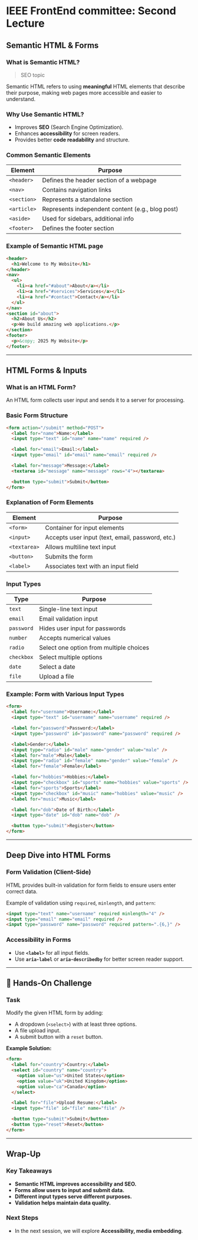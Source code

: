 # IEEE FrontEnd committee: Second Lecture

## Semantic HTML & Forms

### What is Semantic HTML?

> SEO topic

Semantic HTML refers to using **meaningful** HTML elements that describe their purpose, making web pages more accessible and easier to understand.

### Why Use Semantic HTML?

- Improves **SEO** (Search Engine Optimization).
- Enhances **accessibility** for screen readers.
- Provides better **code readability** and structure.

### Common Semantic Elements

| Element     | Purpose                                          |
| ----------- | ------------------------------------------------ |
| `<header>`  | Defines the header section of a webpage          |
| `<nav>`     | Contains navigation links                        |
| `<section>` | Represents a standalone section                  |
| `<article>` | Represents independent content (e.g., blog post) |
| `<aside>`   | Used for sidebars, additional info               |
| `<footer>`  | Defines the footer section                       |

### Example of Semantic HTML page

```html
<header>
  <h1>Welcome to My Website</h1>
</header>
<nav>
  <ul>
    <li><a href="#about">About</a></li>
    <li><a href="#services">Services</a></li>
    <li><a href="#contact">Contact</a></li>
  </ul>
</nav>
<section id="about">
  <h2>About Us</h2>
  <p>We build amazing web applications.</p>
</section>
<footer>
  <p>&copy; 2025 My Website</p>
</footer>
```

---

## HTML Forms & Inputs

### What is an HTML Form?

An HTML form collects user input and sends it to a server for processing.

### Basic Form Structure

```html
<form action="/submit" method="POST">
  <label for="name">Name:</label>
  <input type="text" id="name" name="name" required />

  <label for="email">Email:</label>
  <input type="email" id="email" name="email" required />

  <label for="message">Message:</label>
  <textarea id="message" name="message" rows="4"></textarea>

  <button type="submit">Submit</button>
</form>
```

### Explanation of Form Elements

| Element      | Purpose                                          |
| ------------ | ------------------------------------------------ |
| `<form>`     | Container for input elements                     |
| `<input>`    | Accepts user input (text, email, password, etc.) |
| `<textarea>` | Allows multiline text input                      |
| `<button>`   | Submits the form                                 |
| `<label>`    | Associates text with an input field              |

### Input Types

| Type       | Purpose                                 |
| ---------- | --------------------------------------- |
| `text`     | Single-line text input                  |
| `email`    | Email validation input                  |
| `password` | Hides user input for passwords          |
| `number`   | Accepts numerical values                |
| `radio`    | Select one option from multiple choices |
| `checkbox` | Select multiple options                 |
| `date`     | Select a date                           |
| `file`     | Upload a file                           |

### Example: Form with Various Input Types

```html
<form>
  <label for="username">Username:</label>
  <input type="text" id="username" name="username" required />

  <label for="password">Password:</label>
  <input type="password" id="password" name="password" required />

  <label>Gender:</label>
  <input type="radio" id="male" name="gender" value="male" />
  <label for="male">Male</label>
  <input type="radio" id="female" name="gender" value="female" />
  <label for="female">Female</label>

  <label for="hobbies">Hobbies:</label>
  <input type="checkbox" id="sports" name="hobbies" value="sports" />
  <label for="sports">Sports</label>
  <input type="checkbox" id="music" name="hobbies" value="music" />
  <label for="music">Music</label>

  <label for="dob">Date of Birth:</label>
  <input type="date" id="dob" name="dob" />

  <button type="submit">Register</button>
</form>
```

---

## Deep Dive into HTML Forms

### Form Validation (Client-Side)

HTML provides built-in validation for form fields to ensure users enter correct data.

Example of validation using `required`, `minlength`, and `pattern`:

```html
<input type="text" name="username" required minlength="4" />
<input type="email" name="email" required />
<input type="password" name="password" required pattern=".{6,}" />
```

### Accessibility in Forms

- Use **`<label>`** for all input fields.
- Use **`aria-label`** or **`aria-describedby`** for better screen reader support.

---

## 📌 Hands-On Challenge

### Task

Modify the given HTML form by adding:

- A dropdown (`<select>`) with at least three options.
- A file upload input.
- A submit button with a `reset` button.

**Example Solution:**

```html
<form>
  <label for="country">Country:</label>
  <select id="country" name="country">
    <option value="us">United States</option>
    <option value="uk">United Kingdom</option>
    <option value="ca">Canada</option>
  </select>

  <label for="file">Upload Resume:</label>
  <input type="file" id="file" name="file" />

  <button type="submit">Submit</button>
  <button type="reset">Reset</button>
</form>
```

---

## Wrap-Up

### Key Takeaways

- **Semantic HTML improves accessibility and SEO.**
- **Forms allow users to input and submit data.**
- **Different input types serve different purposes.**
- **Validation helps maintain data quality.**

### Next Steps

- In the next session, we will explore **Accessibility, media embedding**.
